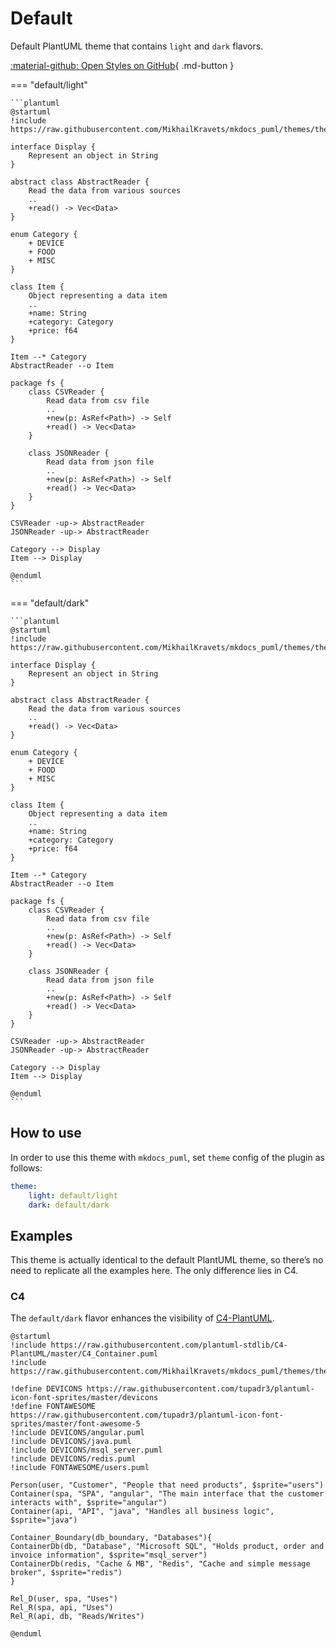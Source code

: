 # Default

Default PlantUML theme that contains `light` and `dark` flavors.

[:material-github: Open Styles on GitHub](https://github.com/MikhailKravets/mkdocs_puml/tree/themes/themes/default){ .md-button }

=== "default/light"

    ```plantuml
    @startuml
    !include https://raw.githubusercontent.com/MikhailKravets/mkdocs_puml/themes/themes/default/light.puml

    interface Display {
        Represent an object in String
    }

    abstract class AbstractReader {
        Read the data from various sources
        ..
        +read() -> Vec<Data>
    }

    enum Category {
        + DEVICE
        + FOOD
        + MISC
    }

    class Item {
        Object representing a data item
        ..
        +name: String
        +category: Category
        +price: f64
    }

    Item --* Category
    AbstractReader --o Item

    package fs {
        class CSVReader {
            Read data from csv file
            ..
            +new(p: AsRef<Path>) -> Self
            +read() -> Vec<Data>
        }

        class JSONReader {
            Read data from json file
            ..
            +new(p: AsRef<Path>) -> Self
            +read() -> Vec<Data>
        }
    }

    CSVReader -up-> AbstractReader
    JSONReader -up-> AbstractReader

    Category --> Display
    Item --> Display

    @enduml
    ```

=== "default/dark"

    ```plantuml
    @startuml
    !include https://raw.githubusercontent.com/MikhailKravets/mkdocs_puml/themes/themes/default/dark.puml

    interface Display {
        Represent an object in String
    }

    abstract class AbstractReader {
        Read the data from various sources
        ..
        +read() -> Vec<Data>
    }

    enum Category {
        + DEVICE
        + FOOD
        + MISC
    }

    class Item {
        Object representing a data item
        ..
        +name: String
        +category: Category
        +price: f64
    }

    Item --* Category
    AbstractReader --o Item

    package fs {
        class CSVReader {
            Read data from csv file
            ..
            +new(p: AsRef<Path>) -> Self
            +read() -> Vec<Data>
        }

        class JSONReader {
            Read data from json file
            ..
            +new(p: AsRef<Path>) -> Self
            +read() -> Vec<Data>
        }
    }

    CSVReader -up-> AbstractReader
    JSONReader -up-> AbstractReader

    Category --> Display
    Item --> Display

    @enduml
    ```

## How to use

In order to use this theme with `mkdocs_puml`, set `theme` config of the plugin as follows:

```yml
theme:
    light: default/light
    dark: default/dark
```

## Examples

This theme is actually identical to the default PlantUML theme, so there’s no need to replicate all the examples here. The only difference lies in C4.

### C4

The `default/dark` flavor enhances the visibility of [C4-PlantUML](https://github.com/plantuml-stdlib/C4-PlantUML).

```plantuml
@startuml
!include https://raw.githubusercontent.com/plantuml-stdlib/C4-PlantUML/master/C4_Container.puml
!include https://raw.githubusercontent.com/MikhailKravets/mkdocs_puml/themes/themes/default/dark.puml

!define DEVICONS https://raw.githubusercontent.com/tupadr3/plantuml-icon-font-sprites/master/devicons
!define FONTAWESOME https://raw.githubusercontent.com/tupadr3/plantuml-icon-font-sprites/master/font-awesome-5
!include DEVICONS/angular.puml
!include DEVICONS/java.puml
!include DEVICONS/msql_server.puml
!include DEVICONS/redis.puml
!include FONTAWESOME/users.puml

Person(user, "Customer", "People that need products", $sprite="users")
Container(spa, "SPA", "angular", "The main interface that the customer interacts with", $sprite="angular")
Container(api, "API", "java", "Handles all business logic", $sprite="java")

Container_Boundary(db_boundary, "Databases"){
ContainerDb(db, "Database", "Microsoft SQL", "Holds product, order and invoice information", $sprite="msql_server")
ContainerDb(redis, "Cache & MB", "Redis", "Cache and simple message broker", $sprite="redis")
}

Rel_D(user, spa, "Uses")
Rel_R(spa, api, "Uses")
Rel_R(api, db, "Reads/Writes")

@enduml
```
